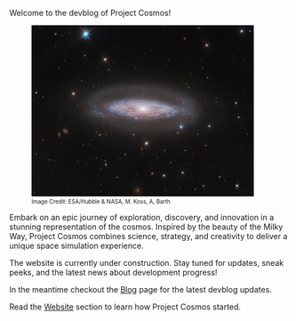 Welcome to the devblog of Project Cosmos!

<figure>
<img src="images/nasa-pic-1.jpeg" alt="A Dazzling Supernova" width="400" />
  <figcaption style="font-size: 10px">Image Credit: ESA/Hubble & NASA, M. Koss, A, Barth</figcaption>
</figure>

Embark on an epic journey of exploration, discovery, and innovation in a stunning representation of the cosmos. Inspired by the beauty of the Milky Way, Project Cosmos combines science, strategy, and creativity to deliver a unique space simulation experience.

The website is currently under construction. Stay tuned for updates, sneak peeks, and the latest news about development progress!

In the meantime checkout the [Blog](blog/blog.md) page for the latest devblog updates.

Read the [Website](website.md) section to learn how Project Cosmos started.